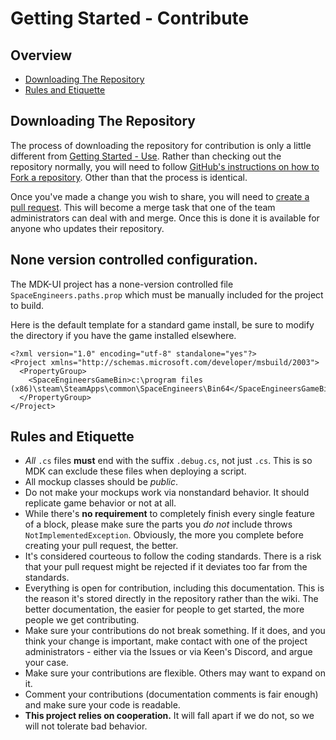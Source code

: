 # Getting Started - Contribute

## Overview

* [Downloading The Repository](#downloading-the-repository)
* [Rules and Etiquette](#rules-and-etiquette)




## Downloading The Repository

The process of downloading the repository for contribution is only a little different from [Getting Started - Use](https://github.com/malware-dev/MDK-Mockups/blob/master/Docs/Getting-Started-Use.md). Rather than checking out the repository normally, you will need to follow [GitHub's instructions on how to Fork a repository](https://help.github.com/articles/fork-a-repo/). Other than that the process is identical.



Once you've made a change you wish to share, you will need to [create a pull request](https://help.github.com/articles/creating-a-pull-request-from-a-fork/). This will become a merge task that one of the team administrators can deal with and merge. Once this is done it is available for anyone who updates their repository.


## None version controlled configuration.

The MDK-UI project has a none-version controlled file `SpaceEngineers.paths.prop` which must be manually included for the project to build.

Here is the default template for a standard game install, be sure to modify the directory if you have the game installed elsewhere.

```
<?xml version="1.0" encoding="utf-8" standalone="yes"?>
<Project xmlns="http://schemas.microsoft.com/developer/msbuild/2003">
  <PropertyGroup>
    <SpaceEngineersGameBin>c:\program files (x86)\steam\SteamApps\common\SpaceEngineers\Bin64</SpaceEngineersGameBin>
  </PropertyGroup>
</Project>
```


## Rules and Etiquette

* _All_ `.cs` files **must** end with the suffix `.debug.cs`, not just `.cs`. This is so MDK can exclude these files when deploying a script.
* All mockup classes should be _public_. 
* Do not make your mockups work via nonstandard behavior. It should replicate game behavior or not at all.
* While there's **no requirement** to completely finish every single feature of a block, please make sure the parts you _do not_ include throws `NotImplementedException`. Obviously, the more you complete before creating your pull request, the better.
* It's considered courteous to follow the coding standards. There is a risk that your pull request might be rejected if it deviates too far from the standards.
* Everything is open for contribution, including this documentation. This is the reason it's stored directly in the repository rather than the wiki. The better documentation, the easier for people to get started, the more people we get contributing.
* Make sure your contributions do not break something. If it does, and you think your change is important, make contact with one of the project administrators - either via the Issues or via Keen's Discord, and argue your case.
* Make sure your contributions are flexible. Others may want to expand on it.
* Comment your contributions (documentation comments is fair enough) and make sure your code is readable.
* **This project relies on cooperation.** It will fall apart if we do not, so we will not tolerate bad behavior.
